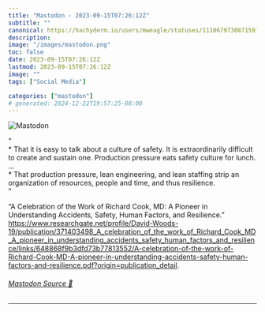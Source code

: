 ```yaml
---
title: "Mastodon - 2023-09-15T07:26:12Z"
subtitle: ""
canonical: https://hachyderm.io/users/mweagle/statuses/111067973087159121
description:
image: "/images/mastodon.png"
toc: false
date: 2023-09-15T07:26:12Z
lastmod: 2023-09-15T07:26:12Z
image: ""
tags: ["Social Media"]

categories: ["mastodon"]
# generated: 2024-12-22T19:57:25-08:00
---
```

![Mastodon](/images/mastodon.png)

<p>“<br />* That it is easy to talk about a culture of safety. It is extraordinarily difficult to create and sustain one. Production pressure eats safety culture for lunch.<br />…<br />* That production pressure, lean engineering, and lean staffing strip an organization of resources, people and time, and thus resilience.<br />”</p><p>“A Celebration of the Work of Richard Cook, MD: A Pioneer in Understanding Accidents, Safety, Human Factors, and Resilience.” <a href="https://www.researchgate.net/profile/David-Woods-19/publication/371403498_A_celebration_of_the_work_of_Richard_Cook_MD_A_pioneer_in_understanding_accidents_safety_human_factors_and_resilience/links/648868f9b3dfd73b77813552/A-celebration-of-the-work-of-Richard-Cook-MD-A-pioneer-in-understanding-accidents-safety-human-factors-and-resilience.pdf?origin=publication_detail" target="_blank" rel="nofollow noopener noreferrer" translate="no"><span class="invisible">https://www.</span><span class="ellipsis">researchgate.net/profile/David</span><span class="invisible">-Woods-19/publication/371403498_A_celebration_of_the_work_of_Richard_Cook_MD_A_pioneer_in_understanding_accidents_safety_human_factors_and_resilience/links/648868f9b3dfd73b77813552/A-celebration-of-the-work-of-Richard-Cook-MD-A-pioneer-in-understanding-accidents-safety-human-factors-and-resilience.pdf?origin=publication_detail</span></a>.</p>


###### [Mastodon Source 🐘](https://hachyderm.io/@mweagle/111067973087159121)

___
